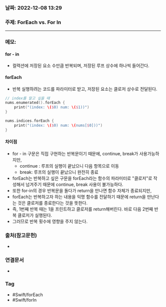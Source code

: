 ### 날짜: 2022-12-08 13:29

### 주제: ForEach vs. For In
---
### 메모: 
#### for - in 
- 컬력션에 저장된 요소 수만큼 반복되며, 저장된 루프 상수에 하나씩 들어간다. 
#### forEach
- 반복 실행하려는 코드를 파라미터로 받고, 저장된 요소는 클로저 상수로 전달된다. 
~~~ swift 
// index를 알고 싶을 때
nums.enumerated().forEach { 
    print("(index: \($0) num: \($1))")            
}

nums.indices.forEach {
    print("(index: \($0) num: \(nums[$0]))")       
}
~~~
#### 차이점 
- for - in 구문은 직접 구현하는 반복문이기 때문에, continue, break가 사용가능하지만,
	- continue : 루프의 실행이 끝났으니 다음 항목으로 이동 
	- break: 루프의 실행이 끝났으니 완전히 종료
- forEach는 반복하고 싶은 구문을 forEach라는 함수의 파라미터로 "클로저"로 작성해서 넘겨주기 때문에 continue, break 사용이 불가능하다. 
- 또한 for-in의 경우 반복문을 돌다가 return을 만나면 함수 자체가 종료되지만, 
- forEach는 반복하고자 하는 내용을 익명 함수를 전달하기 때문에 return을 만난다는 것은 클로저를 종료한다는 것을 뜻한다. 
- 즉, 1번째 반복 때는 1을 프린트하고 클로저를 return해버린다. 바로 다음 2번째 반복 클로저가 실행된다. 
- 그러므로 반복 횟수에 영향을 주지 않는다. 
### 출처(참고문헌) 
- 

### 연결문서 
- 

### Tag
- #Swift/forEach 
- #Swift/forIn
